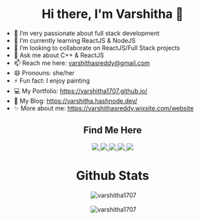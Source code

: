 <h1 align="center"> Hi there, I'm Varshitha 👋  </h1>

<!--
**varshitha1707/varshitha1707** is a ✨ _special_ ✨ repository because its `README.md` (this file) appears on your GitHub profile.
-->

- 🔭 I’m very passionate about full stack development 
- 🌱 I’m currently learning ReactJS & NodeJS
- 👯 I’m looking to collaborate on ReactJS/Full Stack projects <!-- - 🤔 I’m looking for help with ... -->
- 💬 Ask me about C++ & ReactJS
- 📫 Reach me here: varshithasreddy@gmail.com 
- 😄 Pronouns: she/her
- ⚡ Fun fact: I enjoy painting 
- 💻 My Portfolio: https://varshitha1707.github.io/ 
- 🍟 My Blog: https://varshitha.hashnode.dev/
- ✨ More about me: https://varshithasreddy.wixsite.com/website

<!-- <p align="center"> <a href="https://twitter.com/varshitha1707" target="blank"><img src="https://img.shields.io/twitter/follow/varshitha1707?logo=twitter&style=for-the-badge" alt="varshitha1707" /></a>   </p> -->
<h2 align = "center" > Find Me Here </h2>

<p align="center">  <a href="https://twitter.com/Varshitha1707" target="blank"><img src="https://img.shields.io/badge/Twitter-1DA1F2?style=for-the-badge&logo=twitter&logoColor=white" /> </a> <a href="mailto:varshithasreddy@gmail.com" target="blank"><img src="https://img.shields.io/badge/Gmail-D14836?style=for-the-badge&logo=gmail&logoColor=white" /> </a> <a href="https://www.linkedin.com/in/varshithaa/" target="blank"><img src="https://img.shields.io/badge/LinkedIn-0077B5?style=for-the-badge&logo=linkedin&logoColor=white" /> </a> <a href="https://www.instagram.com/varsh.artz/" target="blank"><img src="https://img.shields.io/badge/Instagram-E4405F?style=for-the-badge&logo=instagram&logoColor=white" /> </a> <a href="https://varshitha.hashnode.dev/" target="blank"><img src="https://img.shields.io/badge/Hashnode-2962FF?style=for-the-badge&logo=hashnode&logoColor=white" /> </a> </p>






<!-- <h3 align="left">Connect with me:</h3>
<p align="left">
<a href="https://codepen.io/suprithaa" target="blank"><img align="center" src="https://cdn.jsdelivr.net/npm/simple-icons@3.0.1/icons/codepen.svg" alt="suprithaa" height="30" width="40" /></a>
<a href="https://twitter.com/supritharavish1" target="blank"><img align="center" src="https://cdn.jsdelivr.net/npm/simple-icons@3.0.1/icons/twitter.svg" alt="supritharavish1" height="30" width="40" /></a>
</p> -->



<!-- <p align="center"> <img align="center" src="https://img.shields.io/badge/Gmail-D14836?style=for-the-badge&logo=gmail&logoColor=white" alt="varshitha1707" /></p> -->

<!-- <p align="center"  >&nbsp;<img align="center" src="https://github-readme-stats.vercel.app/api?username=varshitha1707&&count_private=true&theme=radical&show_icons=true&title_color=green&icon_color=bb2acf&text_color=daf7dc&bg_color=151515" alt="varshitha1707" /></p> -->

<h1 align="center"> Github Stats  </h1>

<p align="center">&nbsp;<img align="center" src= "https://github-readme-stats.vercel.app/api?username=varshitha1707&show_icons=truen&icon_color=bb2acf&count_private=true&theme=algolia&bg_color=0500206A" alt="varshitha1707" /> </p>
<!-- blueberry_duo&bg_color=151515 -->
<!--  ![Vari's GitHub stats](https://github-readme-stats.vercel.app/api?username=varshitha1707&show_icons=truen&icon_color=bb2acf&count_private=true&theme=radical)  -->
 
<!-- <p align="center">&nbsp;<img align="center" src= "https://github-readme-stats.vercel.app/api/top-langs/?username=varshitha1707&layout=compact&theme=radical" alt="varshitha1707" /> </p> -->

<p align="center">&nbsp;<img align="center" src= "https://github-readme-streak-stats.herokuapp.com/?user=varshitha1707&layout=compact&theme=blueberry_duo&background=0500206A&dates=3795DD" alt="varshitha1707" /> </p>

